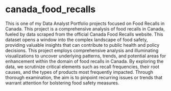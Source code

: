 # canada_food_recalls

This is one of my Data Analyst Portfolio projects focused on Food Recalls in Canada. This project is a comprehensive analysis of food recalls in Canada, fueled by data scraped from the official Canada Food Recalls website. This dataset opens a window into the complex landscape of food safety, providing valuable insights that can contribute to public health and policy decisions. This project employs comprehensive analysis and illuminating visualizations to uncover underlying patterns, trends, and potential areas for enhancement within the domain of food recalls in Canada. By exploring the data, we scrutinize critical elements such as recall frequencies, their root causes, and the types of products most frequently impacted. Through thorough examination, the aim is to pinpoint recurring issues or trends that warrant attention for bolstering food safety measures.
